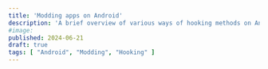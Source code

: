 ```yaml
---
title: 'Modding apps on Android'
description: 'A brief overview of various ways of hooking methods on Android'
#image:
published: 2024-06-21
draft: true
tags: [ "Android", "Modding", "Hooking" ]
---
```

